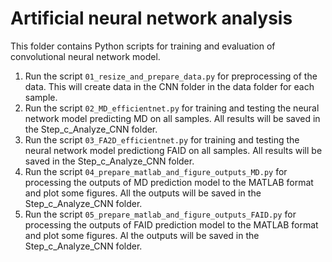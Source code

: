# Artificial neural network analysis

This folder contains Python scripts for training and evaluation of convolutional neural network model.

1. Run the script `01_resize_and_prepare_data.py` for preprocessing of the data. This will create data in the CNN folder in the data folder for each sample.
2. Run the script `02_MD_efficientnet.py` for training and testing the neural network model predicting MD on all samples. All results will be saved in the Step_c_Analyze_CNN folder.
3. Run the script `03_FA2D_efficientnet.py` for training and testing the neural network model predictiong FAID on all samples. All results will be saved in the Step_c_Analyze_CNN folder.
4. Run the script `04_prepare_matlab_and_figure_outputs_MD.py` for processing the outputs of MD prediction model to the MATLAB format and plot some figures. All the outputs will be saved in the Step_c_Analyze_CNN folder.
5. Run the script `05_prepare_matlab_and_figure_outputs_FAID.py` for processing the outputs of FAID prediction model to the MATLAB format and plot some figures. Al the outputs will be saved in the Step_c_Analyze_CNN folder.